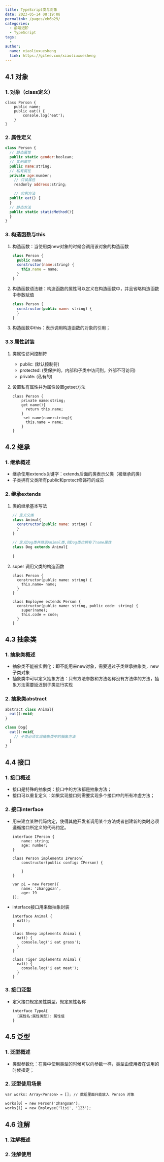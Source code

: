 ```yaml
---
title: TypeScript类与对象
date: 2023-05-14 08:19:08
permalink: /pages/eb6b29/
categories:
  - 前端进阶
  - TypeScript
tags:
  - 
author: 
  name: xiaoliuxuesheng
  link: https://gitee.com/xiaoliuxuesheng
---
```


## 4.1 对象

### 1. 对象（class定义）

```tsx
class Person {
    public name;
    public eat() {
        console.log('eat');
    }   
}
```

### 2. 属性定义

```js
class Person {
  // 静态属性
  public static gender:boolean;
  // 实例属性
  public name:string;
  // 私有属性
  private age:number;
	// 只读属性
	readonly address:string;

	// 实例方法
  public eat() {
  }
  // 静态方法
  public static staticMethod(){
  }
}
```

### 3. 构造函数与this

1. 构造函数：当使用类new对象的时候会调用该对象的构造函数

   ```js
   class Person {
     public name
     constructor(name:string) {
       this.name = name;
     }
   }
   ```

2. 构造函数语法糖：构造函数的属性可以定义在构造函数中，并且省略构造函数中参数赋值

   ```js
   class Person {
     constructor(public name: string) {
     }
   }
   ```

3. 构造函数中this：表示调用构造函数的对象的引用；

### 3.3 属性封装

1. 类属性访问控制符

   - public: (默认控制符)
   - protected: (受保护的，内部和子类中访问到，外部不可访问)
   - private: (私有的)

2. 设置私有属性并为属性设置getset方法

   ```tsx
   class Person {
       private name:string;
       get name(){
         return this.name;
       }
     	set name(name:string){
         this.name = name;
       }
   }
   ```

## 4.2 继承

### 1. 继承概述

- 继承使用extends关键字：extends后面的类表示父类（被继承的类）
- 子类拥有父类所有public和protect修饰符的成员

### 2. 继承extends

1. 类的继承基本写法

   ```js
   // 定义父类
   class Animal{
     constructor(public name: string) {
     }
   }
   
   // 定义Dog类并继承Animal类,则Dog类也拥有了name属性
   class Dog extends Animal{
     
   }
   ```

2. super 调用父类的构造函数

   ```tsx
   class Person {
     constructor(public name: string) {
       this.name= name;
     }
   }
   
   class Employee extends Person {
     constructor(public name: string, public code: string) {
       super(name);
       this.code = code;
     }
   }
   ```


## 4.3 抽象类

### 1. 抽象类概述

- 抽象类不能被实例化：即不能用来new对象，需要通过子类继承抽象类，new子类对象
- 抽象类中可以定义抽象方法：只有方法参数和方法名称没有方法体的方法，抽象方法需要延迟到子类进行实现

### 2. 抽象类abstract

```js
abstract class Animal{
  eat():void;
}

class Dog{
  eat():void{
    // 子类必须实现抽象类中的抽象方法
  }
}
```

## 4.4 接口

### 1. 接口概述

- 接口是特殊的抽象类：接口中的方法都是抽象方法；
- 接口可以重复定义：如果实现接口则需要实现多个接口中的所有冲虚方法；

### 2. 接口interface

- 用来建立某种代码约定，使得其他开发者调用某个方法或者创建新的类时必须遵循接口所定义的代码约定。

  ```tsx
  interface IPerson {
      name: string;
      age: number;
  }
  
  class Person implements IPerson{
      constructor(public config: IPerson) {
          
      }
  }
  
  var p1 = new Person({
      name: 'zhanggsan',
      age: 19
  });
  ```

- interface接口用来做抽象封装

  ```tsx
  interface Animal {
    eat();
  }
  
  class Sheep implements Animal {
    eat() {
      console.log('i eat grass');
    }
  }
  
  class Tiger implements Animal {
    eat() {
      console.log('i eat meat');
    }
  }
  ```


### 3. 接口泛型

- 定义接口规定属性类型，规定属性名称

  ```tsx
  interface TypeA{
    [属性名:属性类型]: 属性值
  }
  ```


## 4.5 泛型

### 1. 泛型概述

- 类型参数化：在类中使用类型的时候可以向参数一样，类型由使用者在调用的时候指定；

### 2. 泛型使用场景

```tex
var works: Array<Person> = []; // 数组里面只能放入 Person 对象

works[0] = new Person('zhangsan');
works[1] = new Employee('lisi', '123');
```

## 4.6 注解

### 1. 注解概述

### 2. 注解使用
